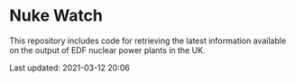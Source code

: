 # Nuke Watch

This repository includes code for retrieving the latest information available on the output of EDF nuclear power plants in the UK.

Last updated: 2021-03-12 20:06